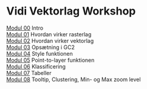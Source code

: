 # Vidi Vektorlag Workshop

[Modul 00](00-Intro) Intro  
[Modul 01](01-Hvordan-virker-rasterlag) Hvordan virker rasterlag  
[Modul 02](02-Hvordan-virker-vektorlag) Hvordan virker vektorlag  
[Modul 03](03-Opsaetning-i-GC2) Opsætning i GC2  
[Modul 04](04-Style-funktionen) Style funktionen  
[Modul 05](05-Point-to-layer-funktionen) Point-to-layer funktionen  
[Modul 06](06-Klassificering) Klassificering  
[Modul 07](07-Tabeller) Tabeller  
[Modul 08](08-Tooltip-clustering-max-min-zoom) Tooltip, Clustering, Min- og Max zoom level   



